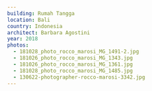 ```yaml
---
building: Rumah Tangga
location: Bali
country: Indonesia
architect: Barbara Agostini
year: 2018
photos:
  - 181028_photo_rocco_marosi_MG_1491-2.jpg
  - 181026_photo_rocco_marosi_MG_1343.jpg
  - 181026_photo_rocco_marosi_MG_1361.jpg
  - 181028_photo_rocco_marosi_MG_1485.jpg
  - 130622-photographer-rocco-marosi-3342.jpg
---
```

